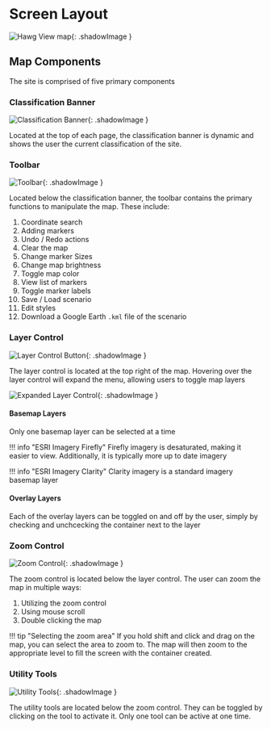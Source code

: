 # Screen Layout
![Hawg View map](/images/scenario-planner/screen-layout/map.png){: .shadowImage }

## Map Components

The site is comprised of five primary components

### Classification Banner
![Classification Banner](/images/scenario-planner/screen-layout/classification_banner.png){: .shadowImage }

Located at the top of each page, the classification banner is dynamic and shows the user the current classification of the site.

### Toolbar
![Toolbar](/images/scenario-planner/screen-layout/toolbar.png){: .shadowImage }

Located below the classification banner, the toolbar contains the primary functions to manipulate the map. These include:

1. Coordinate search
1. Adding markers
1. Undo / Redo actions
1. Clear the map
1. Change marker Sizes
1. Change map brightness
1. Toggle map color
1. View list of markers
1. Toggle marker labels
1. Save / Load scenario
1. Edit styles
1. Download a Google Earth `.kml` file of the scenario

### Layer Control
![Layer Control Button](/images/scenario-planner/screen-layout/layer_control.png){: .shadowImage }

The layer control is located at the top right of the map. Hovering over the layer control will expand the menu, allowing users to toggle map layers

![Expanded Layer Control](/images/scenario-planner/screen-layout/layer_control_expanded.png){: .shadowImage }

#### Basemap Layers
Only one basemap layer can be selected at a time

!!! info "ESRI Imagery Firefly"
    Firefly imagery is desaturated, making it easier to view. Additionally, it is typically more up to date imagery

!!! info "ESRI Imagery Clarity"
    Clarity imagery is a standard imagery basemap layer

#### Overlay Layers

Each of the overlay layers can be toggled on and off by the user, simply by checking and unchcecking the container next to the layer

### Zoom Control
![Zoom Control](/images/scenario-planner/screen-layout/zoom_control.png){: .shadowImage }

The zoom control is located below the layer control. The user can zoom the map in multiple ways:
1. Utilizing the zoom control
1. Using mouse scroll
1. Double clicking the map

!!! tip "Selecting the zoom area"
    If you hold shift and click and drag on the map, you can select the area to zoom to. The map will then zoom to the appropriate level to fill the screen with the container created.

### Utility Tools
![Utility Tools](/images/scenario-planner/screen-layout/utility_tools.png){: .shadowImage }

The utility tools are located below the zoom control. They can be toggled by clicking on the tool to activate it. Only one tool can be active at one time.